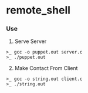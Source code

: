 # remote_shell
### Use

1. Serve Server

```shell
>_ gcc -o puppet.out server.c
>_ ./puppet.out
```

2. Make Contact From Client
```shell
>_ gcc -o string.out client.c
>_ ./string.out
```
